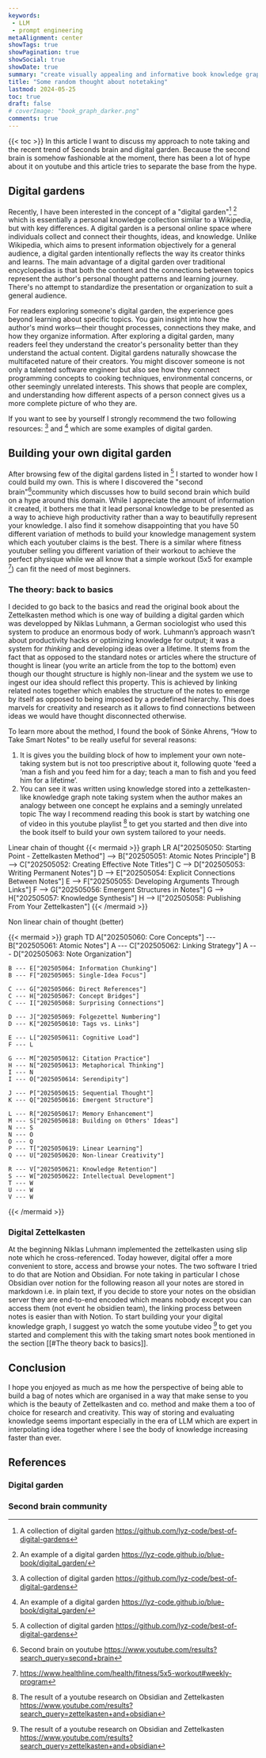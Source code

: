 ```yaml
---
keywords:
 - LLM
 - prompt engineering 
metaAlignment: center
showTags: true
showPagination: true
showSocial: true
showDate: true
summary: "create visually appealing and informative book knowledge graphs using the power of Large Language Models"
title: "Some random thought about notetaking"
lastmod: 2024-05-25
toc: true
draft: false
# coverImage: "book_graph_darker.png"
comments: true
---
```

{{< toc >}}
In this article I want to discuss my approach to note taking and the recent trend of Seconds brain and digital garden. Because the second brain is somehow fashionable at the moment, there has been a lot of hype about it on youtube and this article tries to separate the base from the hype. 
## Digital gardens
Recently, I have been interested in the concept of a "digital garden"[^1] [^2] which is essentially a personal knowledge collection similar to a Wikipedia, but with key differences. A digital garden is a personal online space where individuals collect and connect their thoughts, ideas, and knowledge. Unlike Wikipedia, which aims to present information objectively for a general audience, a digital garden intentionally reflects the way its creator thinks and learns. The main advantage of a digital garden over traditional encyclopedias is that both the content and the connections between topics represent the author's personal thought patterns and learning journey. There's no attempt to standardize the presentation or organization to suit a general audience.

For readers exploring someone's digital garden, the experience goes beyond learning about specific topics. You gain insight into how the author's mind works—their thought processes, connections they make, and how they organize information. After exploring a digital garden, many readers feel they understand the creator's personality better than they understand the actual content. Digital gardens naturally showcase the multifaceted nature of their creators. You might discover someone is not only a talented software engineer but also see how they connect programming concepts to cooking techniques, environmental concerns, or other seemingly unrelated interests. This shows that people are complex, and understanding how different aspects of a person connect gives us a more complete picture of who they are. 

If you want to see by yourself I strongly recommend the two following resources: [^1] and [^2] which are some examples of digital garden.

## Building your own digital garden
After browsing few of the digital gardens listed in [^1] I started to wonder how I could build my own. This is where I discovered the "second brain"[^4]community which discusses how to build second brain which build on a hype around this domain. While I appreciate the amount of information it created, it bothers me that it lead personal knowledge to be presented as a way to achieve high productivity rather than a way to beautifully represent your knowledge. I also find it somehow disappointing that you have 50 different variation of methods to build your knowledge management system which each youtuber claims is the best. There is a similar where fitness youtuber selling you different variation of their workout to achieve the perfect physique while we all know that a simple workout (5x5 for example [^6]) can fit the need of most beginners. 
### The theory: back to basics
I decided to go back to the basics and read the original book about the Zettelkasten method which is one way of building a digital garden which was developped by Niklas Luhmann, a German sociologist who used this system to produce an enormous body of work. Luhmann’s approach wasn’t about productivity hacks or optimizing knowledge for output; it was a system for *thinking* and developing ideas over a lifetime. It stems from the fact that as opposed to the standard notes or articles where the structure of thought is linear (you write an article from the top to the bottom) even though our thought structure is highly non-linear and the system we use to ingest our idea should reflect this property. This is achieved by linking related notes together which enables the structure of the notes to emerge by itself as opposed to being imposed by a predefined hierarchy. This does marvels for creativity and research as it allows to find connections between ideas we would have thought disconnected otherwise.

To learn more about the method, I found the book of Sönke Ahrens, “How to Take Smart Notes" to be really useful for several reasons: 
1. It is gives you the building block of how to implement your own note-taking system but is not too prescriptive about it, following quote 'feed a ’man a fish and you feed him for a day; teach a man to fish and you feed him for a lifetime’. 
2. You can see it was written using knowledge stored into a zettelkasten-like knowledge graph note taking system when the author makes an analogy between one concept he explains and a semingly unrelated topic
The way I recommend reading this book is start by watching one of video in this youtube playlist [^3] to get you started and then dive into the book itself to build your own system tailored to your needs.  

Linear chain of thought 
{{< mermaid >}}
graph LR
    A["202505050: Starting Point - Zettelkasten Method"] --> B["202505051: Atomic Notes Principle"]
    B --> C["202505052: Creating Effective Note Titles"]
    C --> D["202505053: Writing Permanent Notes"]
    D --> E["202505054: Explicit Connections Between Notes"]
    E --> F["202505055: Developing Arguments Through Links"]
    F --> G["202505056: Emergent Structures in Notes"]
    G --> H["202505057: Knowledge Synthesis"]
    H --> I["202505058: Publishing From Your Zettelkasten"]
{{< /mermaid >}}

Non linear chain of thought (better)

{{< mermaid >}}
graph TD
    A["202505060: Core Concepts"] --- B["202505061: Atomic Notes"]
    A --- C["202505062: Linking Strategy"]
    A --- D["202505063: Note Organization"]
    
    B --- E["202505064: Information Chunking"]
    B --- F["202505065: Single-Idea Focus"]
    
    C --- G["202505066: Direct References"]
    C --- H["202505067: Concept Bridges"]
    C --- I["202505068: Surprising Connections"]
    
    D --- J["202505069: Folgezettel Numbering"]
    D --- K["2025050610: Tags vs. Links"]
    
    E --- L["2025050611: Cognitive Load"]
    F --- L
    
    G --- M["2025050612: Citation Practice"]
    H --- N["2025050613: Metaphorical Thinking"]
    I --- N
    I --- O["2025050614: Serendipity"]
    
    J --- P["2025050615: Sequential Thought"]
    K --- Q["2025050616: Emergent Structure"]
    
    L --- R["2025050617: Memory Enhancement"]
    M --- S["2025050618: Building on Others' Ideas"]
    N --- S
    N --- O
    O --- Q
    P --- T["2025050619: Linear Learning"]
    Q --- U["2025050620: Non-linear Creativity"]
    
    R --- V["2025050621: Knowledge Retention"]
    S --- W["2025050622: Intellectual Development"]
    T --- W
    U --- W
    V --- W
{{< /mermaid >}}
### Digital Zettelkasten
At the beginning Niklas Luhmann implemented the zettelkasten using slip note which he cross-referenced. Today however, digital offer a more convenient to store, access and browse your notes. The two software I tried to do that are Notion and Obsidian. For note taking in particular I chose Obsidian over notion for the following reason all your notes are stored in markdown i.e. in plain text, if you decide to store your notes on the obsidian server they are end-to-end encoded which means nobody except you can access them (not event he obsidien team), the linking process between notes is easier than with Notion.
To start building your your digital knowledge graph, I suggest yo watch the some youtube video [^3] to get you started and complement this with the taking smart notes book mentioned in the section [[#The theory back to basics]]. 

## Conclusion
I hope you enjoyed as much as me how the perspective of being able to build a bag of notes which are organised in a way that make sense to you which is the beauty of Zettelkasten and co. method and make them a too of choice for research and creativity. This way of storing and evaluating knowledge seems important especially in the era of LLM which are expert in interpolating idea together where I see the body of knowledge increasing faster than ever.  

## References 
### Digital garden 
[^1]: A collection of digital garden https://github.com/lyz-code/best-of-digital-gardens
[^2]: An example of a digital garden https://lyz-code.github.io/blue-book/digital_garden/  
### Second brain community 

[^3]: The result of a youtube research on Obsidian and Zettelkasten https://www.youtube.com/results?search_query=zettelkasten+and+obsidian

[^4]: Second brain on youtube https://www.youtube.com/results?search_query=second+brain 

[^6]: https://www.healthline.com/health/fitness/5x5-workout#weekly-program

